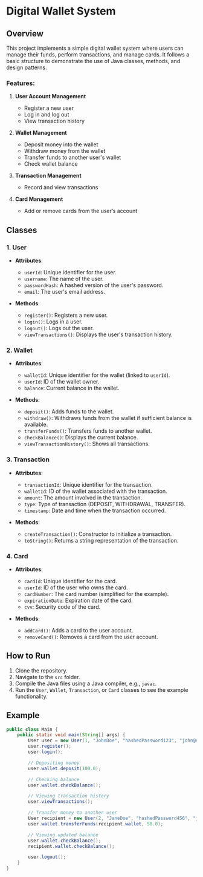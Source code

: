 # Digital Wallet System

## Overview

This project implements a simple digital wallet system where users can manage their funds, perform transactions, and manage cards. It follows a basic structure to demonstrate the use of Java classes, methods, and design patterns.

### Features:
1. **User Account Management**
    - Register a new user
    - Log in and log out
    - View transaction history

2. **Wallet Management**
    - Deposit money into the wallet
    - Withdraw money from the wallet
    - Transfer funds to another user's wallet
    - Check wallet balance

3. **Transaction Management**
    - Record and view transactions

4. **Card Management**
    - Add or remove cards from the user’s account

## Classes

### 1. **User**
- **Attributes**:
    - `userId`: Unique identifier for the user.
    - `username`: The name of the user.
    - `passwordHash`: A hashed version of the user's password.
    - `email`: The user's email address.

- **Methods**:
    - `register()`: Registers a new user.
    - `login()`: Logs in a user.
    - `logout()`: Logs out the user.
    - `viewTransactions()`: Displays the user's transaction history.

### 2. **Wallet**
- **Attributes**:
    - `walletId`: Unique identifier for the wallet (linked to `userId`).
    - `userId`: ID of the wallet owner.
    - `balance`: Current balance in the wallet.

- **Methods**:
    - `deposit()`: Adds funds to the wallet.
    - `withdraw()`: Withdraws funds from the wallet if sufficient balance is available.
    - `transferFunds()`: Transfers funds to another wallet.
    - `checkBalance()`: Displays the current balance.
    - `viewTransactionHistory()`: Shows all transactions.

### 3. **Transaction**
- **Attributes**:
    - `transactionId`: Unique identifier for the transaction.
    - `walletId`: ID of the wallet associated with the transaction.
    - `amount`: The amount involved in the transaction.
    - `type`: Type of transaction (DEPOSIT, WITHDRAWAL, TRANSFER).
    - `timestamp`: Date and time when the transaction occurred.

- **Methods**:
    - `createTransaction()`: Constructor to initialize a transaction.
    - `toString()`: Returns a string representation of the transaction.

### 4. **Card**
- **Attributes**:
    - `cardId`: Unique identifier for the card.
    - `userId`: ID of the user who owns the card.
    - `cardNumber`: The card number (simplified for the example).
    - `expirationDate`: Expiration date of the card.
    - `cvv`: Security code of the card.

- **Methods**:
    - `addCard()`: Adds a card to the user account.
    - `removeCard()`: Removes a card from the user account.

## How to Run

1. Clone the repository.
2. Navigate to the `src` folder.
3. Compile the Java files using a Java compiler, e.g., `javac`.
4. Run the `User`, `Wallet`, `Transaction`, or `Card` classes to see the example functionality.

## Example

```java
public class Main {
    public static void main(String[] args) {
        User user = new User(1, "JohnDoe", "hashedPassword123", "john@example.com");
        user.register();
        user.login();

        // Depositing money
        user.wallet.deposit(100.0);

        // Checking balance
        user.wallet.checkBalance();

        // Viewing transaction history
        user.viewTransactions();

        // Transfer money to another user
        User recipient = new User(2, "JaneDoe", "hashedPassword456", "jane@example.com");
        user.wallet.transferFunds(recipient.wallet, 50.0);

        // Viewing updated balance
        user.wallet.checkBalance();
        recipient.wallet.checkBalance();

        user.logout();
    }
}
